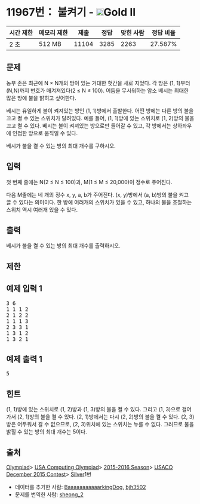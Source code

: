 # 11967번： 불켜기 - <img src="https://static.solved.ac/tier_small/14.svg" style="height:20px" />Gold II


| 시간 제한 | 메모리 제한 | 제출 | 정답 | 맞힌 사람 | 정답 비율 |
| --- | --- | --- | --- | --- | --- |
| 2 초 | 512 MB | 11104 | 3285 | 2263 | 27.587% |


## 문제


농부 존은 최근에 N × N개의 방이 있는 거대한 헛간을 새로 지었다. 각 방은 (1, 1)부터 (N,N)까지 번호가 매겨져있다(2 ≤ N ≤ 100). 어둠을 무서워하는 암소 베시는 최대한 많은 방에 불을 밝히고 싶어한다.

베시는 유일하게 불이 켜져있는 방인 (1, 1)방에서 출발한다. 어떤 방에는 다른 방의 불을 끄고 켤 수 있는 스위치가 달려있다. 예를 들어, (1, 1)방에 있는 스위치로 (1, 2)방의 불을 끄고 켤 수 있다. 베시는 불이 켜져있는 방으로만 들어갈 수 있고, 각 방에서는 상하좌우에 인접한 방으로 움직일 수 있다.

베시가 불을 켤 수 있는 방의 최대 개수를 구하시오.




## 입력


첫 번째 줄에는 N(2 ≤ N ≤ 100)과, M(1 ≤ M ≤ 20,000)이 정수로 주어진다.

다음 M줄에는 네 개의 정수 x, y, a, b가 주어진다. (x, y)방에서 (a, b)방의 불을 켜고 끌 수 있다는 의미이다. 한 방에 여러개의 스위치가 있을 수 있고, 하나의 불을 조절하는 스위치 역시 여러개 있을 수 있다.




## 출력


베시가 불을 켤 수 있는 방의 최대 개수를 출력하시오.




## 제한




## 예제 입력 1


<pre>3 6
1 1 1 2
2 1 2 2
1 1 1 3
2 3 3 1
1 3 1 2
1 3 2 1
</pre>


## 예제 출력 1


<pre>5
</pre>




## 힌트


(1, 1)방에 있는 스위치로 (1, 2)방과 (1, 3)방의 불을 켤 수 있다. 그리고 (1, 3)으로 걸어가서 (2, 1)방의 불을 켤 수 있다. (2, 1)방에서는 다시 (2, 2)방의 불을 켤 수 있다. (2, 3)방은 어두워서 갈 수 없으므로, (2, 3)위치에 있는 스위치는 누를 수 없다. 그러므로 불을 밝힐 수 있는 방의 최대 개수는 5이다.





## 출처


[Olympiad](/category/2)> [USA Computing Olympiad](/category/106)> [2015-2016 Season](/category/342)> [USACO December 2015 Contest](/category/343)> [Silver](/category/detail/1470)1번
- 데이터를 추가한 사람: [BaaaaaaaaaaarkingDog](/user/BaaaaaaaaaaarkingDog), [bjh3502](/user/bjh3502)
- 문제를 번역한 사람: [sheong_2](/user/sheong_2)




